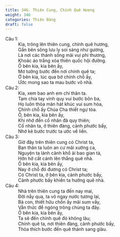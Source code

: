 ```yaml
---
title: 346. Thiên Cung, Chính Quê Hương
weight: 346
categories: Thiên Đàng
draft: false
---
```

<dl><dt>Câu 1:</dt><dd data-verse="1">Kìa, trông lên thiên cung, chính quê hương, <br/>Gần bên sông lưu ly soi sáng như gương, <br/>Là nơi các thánh sống mãi vui phi thương, <br/>Khoác áo trắng xóa thiên quốc hội đường. <br/>Ồ bên kia, kìa bên ấy, <br/>Mơ tưởng bước đến nơi chính quê ta; <br/>Ở bên kia, lúc qua bờ chính chỗ ấy, <br/>Ước mong sao ta mau bước vô nhà. </dd><dt>Câu 2:</dt><dd data-verse="2">Kìa, xem bao anh em chí thân ta. <br/>Tạm chia tay vinh quy vui bước bôn ba, <br/>Họ luôn thỏa mãn hát khúc vui sum hòa, <br/>Chính chỗ ấy Chúa Cha thiết ngự tòa. <br/>Ồ, bên kia, kìa bên ấy, <br/>Khi nhớ đến cố nhân đã quy thiên; <br/>Cố nhân ta, ở thiên đàng, cảnh phước bấy, <br/>Nhớ kẻ bước trước ta ước về liền. </dd><dt>Câu 3:</dt><dd data-verse="3">Giờ đây trên thiên cung có Christ ta, <br/>Bạn thân ta luôn an cư mãi xướng ca, <br/>Nguyện ta lánh cảnh khổ ải bao gian tà, <br/>Hớn hở cất cánh lên thẳng quê nhà. <br/>Ồ bên kia, kìa bên ấy, <br/>Nay ở chỗ đó đương có Christ ta; <br/>Có Christ ta, ở bên kìa, cảnh phước bấy, <br/>Cảnh phước bấy khiến ta hưởng quê nhà. </dd><dt>Câu 4:</dt><dd data-verse="4">Nhà trên thiên cung ta đến nay mai, <br/>Đời nầy qua, ta vô ngay nước tương lai, <br/>Bà con, thiết hữu chốn ấy mãi sum vầy, <br/>Vẫn thức để ngóng trông chúng ta đây. <br/>Ồ bên kia, kìa bên ấy, <br/>Ta sẽ đến chính quê đó không lâu; <br/>Chính quê ta, nơi thiên đàng, cảnh phước bấy, <br/>Thỏa thích bước đến quê thánh sang giàu. </dd></dl>